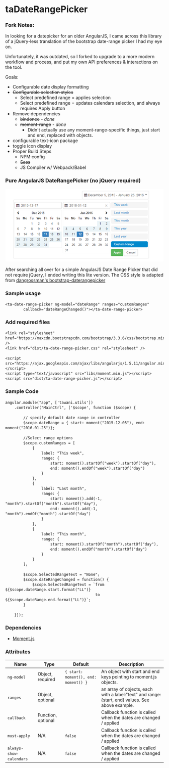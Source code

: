 # taDateRangePicker

### Fork Notes:
In looking for a datepicker for an older AngularJS, I came across this library of a jQuery-less translation of the bootstrap date-range picker I had my eye on.

Unfortunately, it was outdated, so I forked to upgrade to a more modern workflow and process, and put my own API preferences & interactions on the tool.

Goals:

- Configurable date display formatting
- ~~Configurable selection styles~~
  - Select predefined range = applies selection
  - Select predefined range = updates calendars selection, and always requires Apply button
- ~~Remove dependencies~~
  - ~~bindonce~~ _- done_
  - ~~moment-range~~ _- done_
    - Didn't actually use any moment-range-specific things, just start and end, replaced with objects.
- configurable text-icon package
- toggle icon display
- Proper Build Steps
  - ~~NPM config~~
  - ~~Sass~~
  - JS Compiler w/ Webpack/Babel



### Pure AngularJS DateRangePicker (no jQuery required)

![alt tag](pure-angular-date-range-picker.png)

After searching all over for a simple AngularJS Date Range Picker that did not require jQuery, I ended writing this lite version. The CSS style is adapted from [dangrossman's bootstrap-daterangepicker](https://github.com/dangrossman/bootstrap-daterangepicker)

### Sample usage

    <ta-date-range-picker ng-model="dateRange" ranges="customRanges"
            callback="dateRangeChanged()"></ta-date-range-picker>

### Add required files

    <link rel="stylesheet" href="https://maxcdn.bootstrapcdn.com/bootstrap/3.3.6/css/bootstrap.min.css" />
    <link href="dist/ta-date-range-picker.css" rel="stylesheet" />

    <script src="https://ajax.googleapis.com/ajax/libs/angularjs/1.5.11/angular.min.js"></script>
    <script type="text/javascript" src="libs/moment.min.js"></script>
    <script src="dist/ta-date-range-picker.js"></script>

### Sample Code

    angular.module("app", ['tawani.utils'])
        .controller("MainCtrl", ['$scope', function ($scope) {

            // specify default date range in controller
            $scope.dateRange = { start: moment("2015-12-05"), end: moment("2016-01-25")};

            //Select range options
            $scope.customRanges = [
                {
                    label: "This week",
                    range: {
                        start: moment().startOf("week").startOf("day"),
                        end: moment().endOf("week").startOf("day")
                    }
                },
                {
                    label: "Last month",
                    range: {
                        start: moment().add(-1, "month").startOf("month").startOf("day"),
                        end: moment().add(-1, "month").endOf("month").startOf("day")
                    }
                },
                {
                    label: "This month",
                    range: {
                        start: moment().startOf("month").startOf("day"),
                        end: moment().endOf("month").startOf("day")
                    }
                }
            ];

            $scope.SelectedRangeText = "None";
            $scope.dateRangeChanged = function() {
                $scope.SelectedRangeText = `from  ${$scope.dateRange.start.format("LL")}
                                            to ${$scope.dateRange.end.format("LL")}`;
            }

        }]);

### Dependencies

- [Moment.js](https://github.com/moment/moment)

### Attributes

| Name                    | Type               | Default                              | Description                                                                                      |
| ----------------------- | ------------------ | ------------------------------------ | ------------------------------------------------------------------------------------------------ |
| `ng-model`              | Object, required   | `{ start: moment(), end: moment() }` | An object with start and end keys pointing to moment.js objects.                                 |
| `ranges`                | Object, optional   |                                      | an array of objects, each with a label:"text" and range: {start, end} values. See above example. |
| `callback`              | Function, optional |                                      | Callback function is called when the dates are changed / applied                                 |
| `must-apply`            | N/A                | `false`                              | Callback function is called when the dates are changed / applied                                 |
| `always-show-calendars` | N/A                | `false`                              | Callback function is called when the dates are changed / applied                                 |
